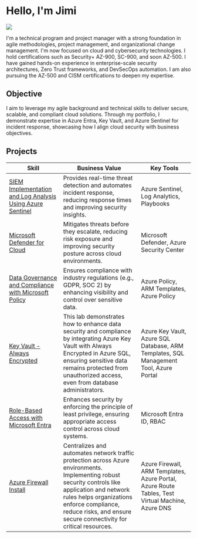 # Hello, I'm Jimi
<a href="https://www.linkedin.com/in/jimi-ige"><img src="https://img.shields.io/badge/-LinkedIn-0072b1?&style=for-the-badge&logo=linkedin&logoColor=white" /></a>

I'm a technical program and project manager with a strong foundation in agile methodologies, project management, and organizational change management. I'm now focused on cloud and cybersecurity technologies. I hold certifications such as Security+ AZ-900, SC-900, and soon AZ-500. I have gained hands-on experience in enterprise-scale security architectures, Zero Trust frameworks, and DevSecOps automation. I am also pursuing the AZ-500 and CISM certifications to deepen my expertise.

## Objective
I aim to leverage my agile background and technical skills to deliver secure, scalable, and compliant cloud solutions. Through my portfolio, I demonstrate expertise in Azure Entra, Key Vault, and Azure Sentinel for incident response, showcasing how I align cloud security with business objectives.

## Projects
| **Skill**                                         | **Business Value**                        | **Key Tools**                            |
|---------------------------------------------------|-------------------------------------------|------------------------------------------|
| [SIEM Implementation and Log Analysis Using Azure Sentinel](https://github.com/Jimi-Ige/Microsoft-Sentinel) | Provides real-time threat detection and automates incident response, reducing response times and improving security insights. | Azure Sentinel, Log Analytics, Playbooks|
| [Microsoft Defender for Cloud](https://github.com/Jimi-Ige/Defender_For_Cloud/blob/main/README.md) | Mitigates threats before they escalate, reducing risk exposure and improving security posture across cloud environments. | Microsoft Defender, Azure Security Center |
| [Data Governance and Compliance with Microsoft Policy](https://github.com/Jimi-Ige/Data-Governance-and-Compliance-with-Microsoft-Purview) | Ensures compliance with industry regulations (e.g., GDPR, SOC 2) by enhancing visibility and control over sensitive data. | Azure Policy, ARM Templates, Azure Policy |
| [Key Vault - Always Encrypted](https://github.com/Jimi-Ige/Key-Vault-AlwaysEncrypted/new/main?readme=1) | This lab demonstrates how to enhance data security and compliance by integrating Azure Key Vault with Always Encrypted in Azure SQL, ensuring sensitive data remains protected from unauthorized access, even from database administrators. | Azure Key Vault, Azure SQL Database, ARM Templates, SQL Management Tool, Azure Portal |
|[Role-Based Access with Microsoft Entra](https://github.com/Jimi-Ige/Role-Based-Access-with-Microsoft-Entra-)                       | Enhances security by enforcing the principle of least privilege, ensuring appropriate access control across cloud systems. | Microsoft Entra ID, RBAC |
|[Azure Firewall Install](https://github.com/Jimi-Ige/Azure-Firewall-Install/blob/main/README.md)                       | Centralizes and automates network traffic protection across Azure environments. Implementing robust security controls like application and network rules helps organizations enforce compliance, reduce risks, and ensure secure connectivity for critical resources. | Azure Firewall, ARM Templates, Azure Portal, Azure Route Tables, Test Virtual Machine, Azure DNS |
